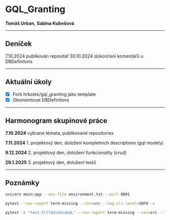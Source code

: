 # GQL_Granting

__Tomáš Urban,__ 
__Sabina Kubešová__
________________________________________________________________________

## Deníček

7.10.2024 publikován repositář
30.10.2024 dokončení komentářů u DBDefinitons
________________________________________________________________________

## Aktuální úkoly

- [x] Fork hrbolek/gql_granting jako template
- [x] Okomentovat DBDefinitons
________________________________________________________________________

## Harmonogram skupinové práce

__7.10.2024__ vybraná témata, publikované repositories

__7.11.2024__ 1. projektový den, doložení kompletních descriptions (gql modely)

__9.12.2024__ 2. projektový den, doložení funkcionality (crud)

__29.1.2025__ 3. projektový den, doložení testů
________________________________________________________________________

## Poznámky

```bash
uvicorn main:app --env-file environment.txt --port 8001
```
```bash
pytest --cov-report term-missing --cov=src --log-cli-level=INFO -x
```
```bash
pytest -k "test_FillDataViaGQL" --cov-report term-missing --cov=src --log-cli-level=INFO -x
```
